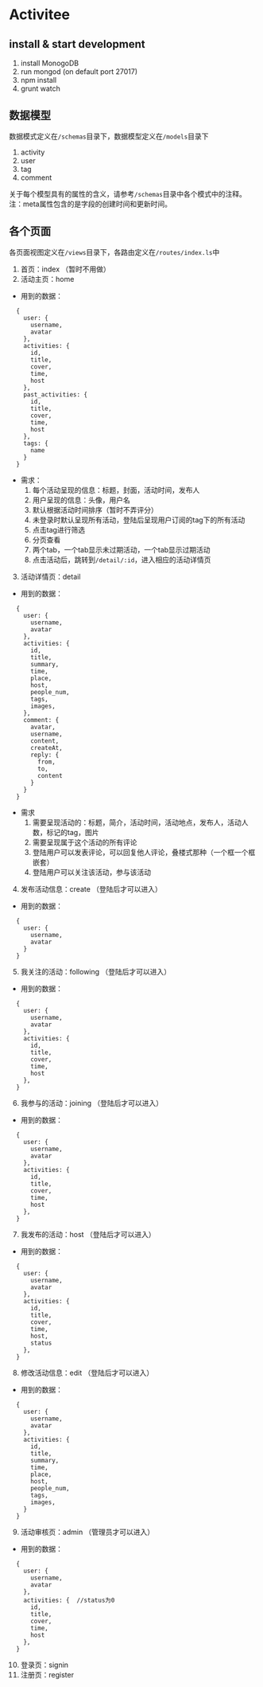 # Activitee

## install & start development
1. install MonogoDB
2. run mongod (on default port 27017)
3. npm install
4. grunt watch

## 数据模型
数据模式定义在`/schemas`目录下，数据模型定义在`/models`目录下

1. activity
2. user
3. tag
4. comment

关于每个模型具有的属性的含义，请参考`/schemas`目录中各个模式中的注释。注：meta属性包含的是字段的创建时间和更新时间。

## 各个页面
各页面视图定义在`/views`目录下，各路由定义在`/routes/index.ls`中

1. 首页：index （暂时不用做）
2. 活动主页：home
  * 用到的数据：
  ```
    {
      user: {
        username,
        avatar
      },
      activities: {
        id,
        title,
        cover,
        time,
        host
      },
      past_activities: {
        id,
        title,
        cover,
        time,
        host
      },
      tags: {
        name
      }
    }
  ```
  * 需求：
    1. 每个活动呈现的信息：标题，封面，活动时间，发布人
    2. 用户呈现的信息：头像，用户名
    3. 默认根据活动时间排序（暂时不弄评分）
    4. 未登录时默认呈现所有活动，登陆后呈现用户订阅的tag下的所有活动
    5. 点击tag进行筛选
    6. 分页查看
    7. 两个tab，一个tab显示未过期活动，一个tab显示过期活动
    8. 点击活动后，跳转到`/detail/:id`，进入相应的活动详情页
3. 活动详情页：detail
  * 用到的数据：
  ```
    {
      user: {
        username,
        avatar
      },
      activities: {
        id,
        title,
        summary,
        time,
        place,
        host,
        people_num,
        tags,
        images,
      },
      comment: {
        avatar,
        username,
        content,
        createAt,
        reply: {
          from,
          to,
          content
        }
      }
    }
  ```
  * 需求
    1. 需要呈现活动的：标题，简介，活动时间，活动地点，发布人，活动人数，标记的tag，图片
    2. 需要呈现属于这个活动的所有评论
    3. 登陆用户可以发表评论，可以回复他人评论，叠楼式那种（一个框一个框嵌套）
    4. 登陆用户可以关注该活动，参与该活动
4. 发布活动信息：create （登陆后才可以进入）
  * 用到的数据：
  ```
    {
      user: {
        username,
        avatar
      }
    }
  ```
5. 我关注的活动：following （登陆后才可以进入）
  * 用到的数据：
  ```
    {
      user: {
        username,
        avatar
      },
      activities: {
        id,
        title,
        cover,
        time,
        host
      },
    }
  ```
6. 我参与的活动：joining （登陆后才可以进入）
  * 用到的数据：
  ```
    {
      user: {
        username,
        avatar
      },
      activities: {
        id,
        title,
        cover,
        time,
        host
      },
    }
  ```
7. 我发布的活动：host （登陆后才可以进入）
 * 用到的数据：
  ```
    {
      user: {
        username,
        avatar
      },
      activities: {
        id,
        title,
        cover,
        time,
        host,
        status
      },
    }
  ```
8. 修改活动信息：edit （登陆后才可以进入）
  * 用到的数据：
  ```
    {
      user: {
        username,
        avatar
      },
      activities: {
        id,
        title,
        summary,
        time,
        place,
        host,
        people_num,
        tags,
        images,
      }
    }
  ```
9. 活动审核页：admin （管理员才可以进入）
  * 用到的数据：
  ```
    {
      user: {
        username,
        avatar
      },
      activities: {  //status为0
        id,
        title,
        cover,
        time,
        host
      },
    }
  ```
10. 登录页：signin
11. 注册页：register
